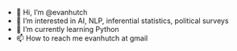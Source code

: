- 👋 Hi, I’m @evanhutch
- 👀 I’m interested in AI, NLP, inferential statistics, political surveys
- 🌱 I’m currently learning Python
- 📫 How to reach me evanhutch at gmail

<!---
evanhutch/evanhutch is a ✨ special ✨ repository because its `README.md` (this file) appears on your GitHub profile.
You can click the Preview link to take a look at your changes.
--->
